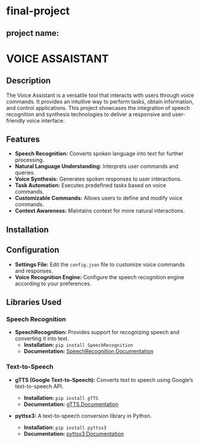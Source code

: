 # final-project
## project name:
# VOICE ASSAISTANT
## Description
 The Voice Assistant is a versatile tool that interacts with users  through voice commands. It provides an intuitive way to perform tasks, obtain information, and control applications. This project showcases the integration of speech recognition and synthesis technologies to deliver a responsive and user-friendly voice interface.


## Features
- **Speech Recognition:** Converts spoken language into text for further processing.
- **Natural Language Understanding:** Interprets user commands and queries.
- **Voice Synthesis:** Generates spoken responses to user interactions.
- **Task Automation:** Executes predefined tasks based on voice commands.
- **Customizable Commands:** Allows users to define and modify voice commands.
- **Context Awareness:** Maintains context for more natural interactions.

## Installation
## Configuration

- **Settings File:** Edit the `config.json` file to customize voice commands and responses.
- **Voice Recognition Engine:** Configure the speech recognition engine according to your preferences.

## Libraries Used

### Speech Recognition
- **SpeechRecognition:** Provides support for recognizing speech and converting it into text.
  - **Installation:** `pip install SpeechRecognition`
  - **Documentation:** [SpeechRecognition Documentation](https://pypi.org/project/SpeechRecognition/)

### Text-to-Speech
- **gTTS (Google Text-to-Speech):** Converts text to speech using Google’s text-to-speech API.
  - **Installation:** `pip install gTTS`
  - **Documentation:** [gTTS Documentation](https://pypi.org/project/gTTS/)

- **pyttsx3:** A text-to-speech conversion library in Python.
  - **Installation:** `pip install pyttsx3`
  - **Documentation:** [pyttsx3 Documentation](https://pyttsx3.readthedocs.io/)
